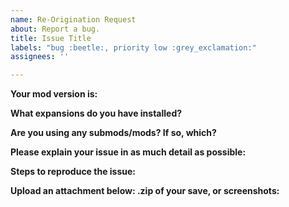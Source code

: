 ```yaml
---
name: Re-Origination Request
about: Report a bug.
title: Issue Title
labels: "bug :beetle:, priority low :grey_exclamation:"
assignees: ''

---
```


<!--
**DO NOT REMOVE PRE-EXISTING LINES**
------------------------------------------------------------------------------------------------------------
-->
**Your mod version is:**

**What expansions do you have installed?**

**Are you using any submods/mods? If so, which?**

**Please explain your issue in as much detail as possible:**

**Steps to reproduce the issue:**

**Upload an attachment below: .zip of your save, or screenshots:**
